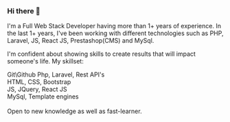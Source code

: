 ### Hi there 👋

I'm a Full Web Stack Developer having more than 1+ years of experience. In the last 1+ years, I've been working with different technologies such as PHP, Laravel, JS, React JS, Prestashop(CMS) and MySql.

I'm confident about showing skills to create results that will impact someone's life. My skillset:

Git\Github
Php, Laravel, Rest API's\
HTML, CSS, Bootstrap\
JS, JQuery, React JS\
MySql, Template engines\
<br />
Open to new knowledge as well as fast-learner.
